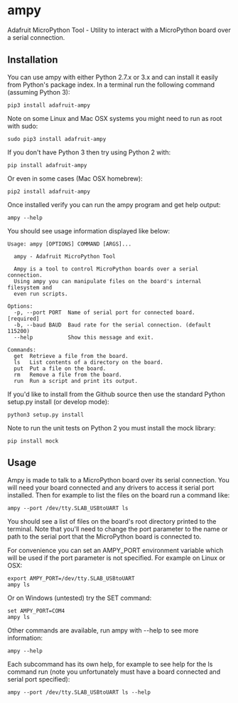 # ampy
Adafruit MicroPython Tool - Utility to interact with a MicroPython board over a serial connection.

## Installation

You can use ampy with either Python 2.7.x or 3.x and can install it easily from
Python's package index.  In a terminal run the following command (assuming
Python 3):

    pip3 install adafruit-ampy

Note on some Linux and Mac OSX systems you might need to run as root with sudo:

    sudo pip3 install adafruit-ampy

If you don't have Python 3 then try using Python 2 with:

    pip install adafruit-ampy

Or even in some cases (Mac OSX homebrew):

    pip2 install adafruit-ampy

Once installed verify you can run the ampy program and get help output:

    ampy --help

You should see usage information displayed like below:

    Usage: ampy [OPTIONS] COMMAND [ARGS]...

      ampy - Adafruit MicroPython Tool

      Ampy is a tool to control MicroPython boards over a serial connection.
      Using ampy you can manipulate files on the board's internal filesystem and
      even run scripts.

    Options:
      -p, --port PORT  Name of serial port for connected board.  [required]
      -b, --baud BAUD  Baud rate for the serial connection. (default 115200)
      --help           Show this message and exit.

    Commands:
      get  Retrieve a file from the board.
      ls   List contents of a directory on the board.
      put  Put a file on the board.
      rm   Remove a file from the board.
      run  Run a script and print its output.

If you'd like to install from the Github source then use the standard Python
setup.py install (or develop mode):

    python3 setup.py install

Note to run the unit tests on Python 2 you must install the mock library:

    pip install mock

## Usage

Ampy is made to talk to a MicroPython board over its serial connection.  You will
need your board connected and any drivers to access it serial port installed.
Then for example to list the files on the board run a command like:

    ampy --port /dev/tty.SLAB_USBtoUART ls

You should see a list of files on the board's root directory printed to the
terminal.  Note that you'll need to change the port parameter to the name or path
to the serial port that the MicroPython board is connected to.

For convenience you can set an AMPY_PORT environment variable which will be used
if the port parameter is not specified.  For example on Linux or OSX:

    export AMPY_PORT=/dev/tty.SLAB_USBtoUART
    ampy ls

Or on Windows (untested) try the SET command:

    set AMPY_PORT=COM4
    ampy ls

Other commands are available, run ampy with --help to see more information:

    ampy --help

Each subcommand has its own help, for example to see help for the ls command  run (note you
unfortunately must have a board connected and serial port specified):

    ampy --port /dev/tty.SLAB_USBtoUART ls --help
